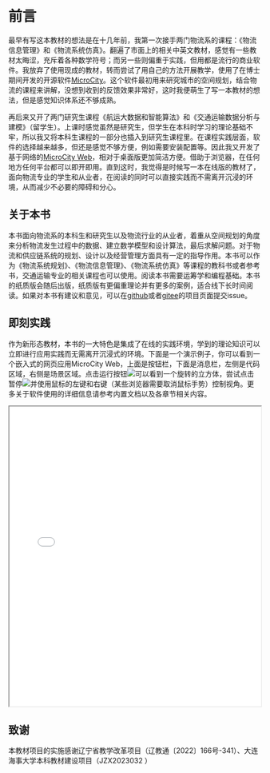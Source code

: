 # 前言
最早有写这本教材的想法是在十几年前，我第一次接手两门物流系的课程：《物流信息管理》和《物流系统仿真》。翻遍了市面上的相关中英文教材，感觉有一些教材太晦涩，充斥着各种数学符号；而另一些则偏重于实践，但用都是流行的商业软件。我放弃了使用现成的教材，转而尝试了用自己的方法开展教学，使用了在博士期间开发的开源软件[MicroCity](https://github.com/microcity/desktop)。这个软件最初用来研究城市的空间规划，结合物流的课程来讲解，没想到收到的反馈效果非常好，这时我便萌生了写一本教材的想法，但是感觉知识体系还不够成熟。

再后来又开了两门研究生课程《航运大数据和智能算法》和《交通运输数据分析与建模》（留学生）。上课时感觉虽然是研究生，但学生在本科时学习的理论基础不牢，所以我又将本科生课程的一部分也插入到研究生课程里。在课程实践层面，软件的选择越来越多，但还是感觉不够方便，例如需要安装配置等。因此我又开发了基于网络的[MicroCity Web]({{microcityurl}})，相对于桌面版更加简洁方便。借助于浏览器，在任何地方任何平台都可以即开即用。直到这时，我觉得是时候写一本在线版的教材了，面向物流专业的学生和从业者，在阅读的同时可以直接实践而不需离开沉浸的环境，从而减少不必要的障碍和分心。

## 关于本书
本书面向物流系的本科生和研究生以及物流行业的从业者，着重从空间规划的角度来分析物流发生过程中的数据、建立数学模型和设计算法，最后求解问题。对于物流和供应链系统的规划、设计以及经营管理方面具有一定的指导作用。本书可以作为《物流系统规划》、《物流信息管理》、《物流系统仿真》等课程的教科书或者参考书，交通运输专业的相关课程也可以使用。阅读本书需要运筹学和编程基础。本书的纸质版会随后出版，纸质版有更偏重理论并有更多的案例，适合线下长时间阅读。如果对本书有建议和意见，可以在[github](https://github.com/microcity/book)或者[gitee](https://gitee.com/microcity/book)的项目页面提交issue。

## 即刻实践
作为新形态教材，本书的一大特色是集成了在线的实践环境，学到的理论知识可以立即进行应用实践而无需离开沉浸式的环境。下面是一个演示例子，你可以看到一个嵌入式的网页应用MicroCity Web，上面是按钮栏，下面是消息栏，左侧是代码区域，右侧是场景区域。点击运行按钮![](../img/play.svg)可以看到一个旋转的立方体，尝试点击暂停![](../img/pause.svg)并使用鼠标的左键和右键（某些浏览器需要取消鼠标手势）控制视角。更多关于软件使用的详细信息请参考内置文档以及各章节相关内容。
<iframe src="{{microcityurl}}" width="100%" height="600"></iframe>

## 致谢
本教材项目的实施感谢辽宁省教学改革项目（辽教通〔2022〕166号-341）、大连海事大学本科教材建设项目（JZX2023032 ）
